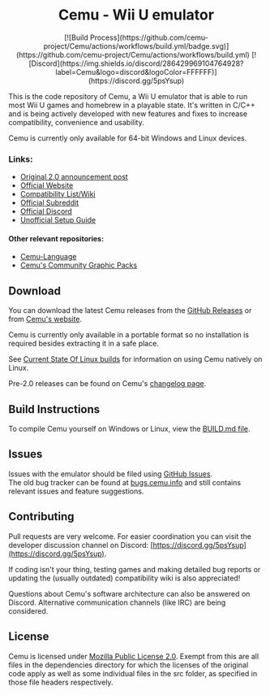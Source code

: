 <div align="center">
<h1><strong>Cemu - Wii U emulator</strong></h1>
</div>

<div align="center">
[![Build Process](https://github.com/cemu-project/Cemu/actions/workflows/build.yml/badge.svg)](https://github.com/cemu-project/Cemu/actions/workflows/build.yml)
[![Discord](https://img.shields.io/discord/286429969104764928?label=Cemu&logo=discord&logoColor=FFFFFF)](https://discord.gg/5psYsup)
</div>

This is the code repository of Cemu, a Wii U emulator that is able to run most Wii U games and homebrew in a playable state.
It's written in C/C++ and is being actively developed with new features and fixes to increase compatibility, convenience and usability.

Cemu is currently only available for 64-bit Windows and Linux devices.

### Links:
 - [Original 2.0 announcement post](https://www.reddit.com/r/cemu/comments/wwa22c/cemu_20_announcement_linux_builds_opensource_and/)
 - [Official Website](https://cemu.info)
 - [Compatibility List/Wiki](https://wiki.cemu.info/wiki/Main_Page)
 - [Official Subreddit](https://reddit.com/r/Cemu)
 - [Official Discord](https://discord.gg/5psYsup)
 - [Unofficial Setup Guide](https://cemu.cfw.guide)

#### Other relevant repositories:
 - [Cemu-Language](https://github.com/cemu-project/Cemu-Language)
 - [Cemu's Community Graphic Packs](https://github.com/ActualMandM/cemu_graphic_packs)

## Download

You can download the latest Cemu releases from the [GitHub Releases](https://github.com/cemu-project/Cemu/releases/) or from [Cemu's website](https://cemu.info).

Cemu is currently only available in a portable format so no installation is required besides extracting it in a safe place.

See [Current State Of Linux builds](https://github.com/cemu-project/Cemu/issues/1) for information on using Cemu natively on Linux.

Pre-2.0 releases can be found on Cemu's [changelog page](https://cemu.info/changelog.html).

## Build Instructions

To compile Cemu yourself on Windows or Linux, view the [BUILD.md file](/BUILD.md).

## Issues

Issues with the emulator should be filed using [GitHub Issues](https://github.com/cemu-project/Cemu/issues).  
The old bug tracker can be found at [bugs.cemu.info](http://bugs.cemu.info) and still contains relevant issues and feature suggestions.

## Contributing

Pull requests are very welcome. For easier coordination you can visit the developer discussion channel on Discord: [https://discord.gg/5psYsup](https://discord.gg/5psYsup).

If coding isn't your thing, testing games and making detailed bug reports or updating the (usually outdated) compatibility wiki is also appreciated!

Questions about Cemu's software architecture can also be answered on Discord. Alternative communication channels (like IRC) are being considered.

## License
Cemu is licensed under [Mozilla Public License 2.0](/LICENSE.txt). Exempt from this are all files in the dependencies directory for which the licenses of the original code apply as well as some individual files in the src folder, as specified in those file headers respectively.

